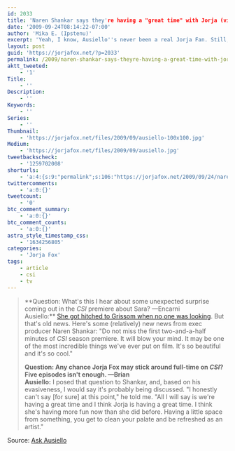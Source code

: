 ```yaml
---
id: 2033
title: 'Naren Shankar says they're having a "great time" with Jorja (via Ask Ausiello)'
date: '2009-09-24T08:14:22-07:00'
author: 'Mika E. (Ipstenu)'
excerpt: 'Yeah, I know, Ausiello''s never been a real Jorja Fan. Still, he spoke to Naren Shankar about the idea of Jorja coming back full time.'
layout: post
guid: 'https://jorjafox.net/?p=2033'
permalink: /2009/naren-shankar-says-theyre-having-a-great-time-with-jorja-via-ask-ausiello/
aktt_tweeted:
    - '1'
Title:
    - ''
Description:
    - ''
Keywords:
    - ''
Series:
    - ''
Thumbnail:
    - 'https://jorjafox.net/files/2009/09/ausiello-100x100.jpg'
Medium:
    - 'https://jorjafox.net/files/2009/09/ausiello.jpg'
tweetbackscheck:
    - '1259702008'
shorturls:
    - 'a:4:{s:9:"permalink";s:106:"https://jorjafox.net/2009/09/24/naren-shankar-says-theyre-having-a-great-time-with-jorja-via-ask-ausiello/";s:7:"tinyurl";s:26:"http://tinyurl.com/ylnfdg3";s:4:"isgd";s:18:"http://is.gd/52W81";s:5:"bitly";s:20:"http://bit.ly/17Rwvo";}'
twittercomments:
    - 'a:0:{}'
tweetcount:
    - '0'
btc_comment_summary:
    - 'a:0:{}'
btc_comment_counts:
    - 'a:0:{}'
astra_style_timestamp_css:
    - '1634256805'
categories:
    - 'Jorja Fox'
tags:
    - article
    - csi
    - tv
---
```


<blockquote>**Question: What's this I hear about some unexpected surprise coming out in the <em>CSI</em> premiere about Sara? —Encarni<br />Ausiello:** <a href="http://www.people.com/people/videos/0,,20306231,00.html">She got hitched to Grissom when no one was looking</a>. But that's old news. Here's some (relatively) new news from exec producer Naren Shankar: "Do not miss the first two-and-a-half minutes of <em>CSI</em> season premiere. It will blow your mind. It may be one of the most incredible things we've ever put on film. It's so beautiful and it's so cool."

**Question: Any chance Jorja Fox may stick around full-time on <em>CSI</em>? Five episodes isn't enough. —Brian<br />Ausiello:** I posed that question to Shankar, and, based on his evasiveness, I would say it's probably being discussed. "I honestly can't say [for sure] at this point," he told me. "All I will say is we're having a great time and I think Jorja is having a great time. I think she's having more fun now than she did before. Having a little space from something, you get to clean your palate and be refreshed as an artist."</blockquote>

Source: <a href="http://ausiellofiles.ew.com/2009/09/23/ask-ausiello-spoilers-csi-true-blood-smallville-more/">Ask Ausiello</a>
